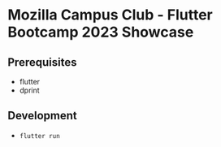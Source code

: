 # Mozilla Campus Club - Flutter Bootcamp 2023 Showcase

## Prerequisites

- flutter
- dprint

## Development

- `flutter run`
